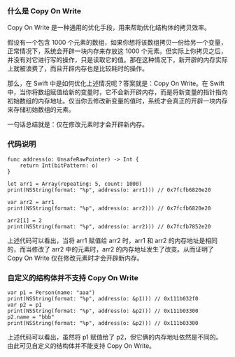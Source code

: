 ### 什么是 Copy On Write
Copy On Write 是一种通用的优化手段，用来帮助优化结构体的拷贝效率。

假设有一个包含 1000 个元素的数组，如果你想将该数组拷贝一份给另一个变量，正常情况下，系统会开辟一块内存来存放这 1000 个元素。但实际上你拷贝之后，并没有对它进行写的操作，只是读取它的值。那在这种情况下，新开辟的内存实际上就被浪费了，而且开辟内存也是比较耗时的操作。

那么，在 Swift 中是如何优化上述情况呢？答案就是：Copy On Write。在 Swift 中，当你将数组赋值给新的变量时，它不会新开辟内存，而是将新变量的指针指向初始数组的内存地址。仅当你去修改新变量的值时，系统才会真正的开辟一块内存来存储初始数组的元素。

一句话总结就是：仅在修改元素时才会开辟新内存。

### 代码说明
```
func address(o: UnsafeRawPointer) -> Int {
    return Int(bitPattern: o)
}

let arr1 = Array(repeating: 5, count: 1000)
print(NSString(format: "%p", address(o: arr1))) // 0x7fcfb6820e20

var arr2 = arr1
print(NSString(format: "%p", address(o: arr2))) // 0x7fcfb6820e20

arr2[1] = 2
print(NSString(format: "%p", address(o: arr2))) // 0x7fcfb7852e20
```

上述代码可以看出，当将 arr1 赋值给 arr2 时，arr1 和 arr2 的内存地址是相同的，而当修改了 arr2 中的元素时，arr2 的内存地址发生了改变。从而证明了 Copy On Write 仅在修改元素时才会开辟新内存。

### 自定义的结构体并不支持 Copy On Write
```
var p1 = Person(name: "aaa")
print(NSString(format: "%p", address(o: &p1))) // 0x111b032f0
var p2 = p1
print(NSString(format: "%p", address(o: &p2))) // 0x111b03300
p2.name = "bbb"
print(NSString(format: "%p", address(o: &p2))) // 0x111b03300
```
上述代码可以看出，虽然将 p1 赋值给了 p2，但它俩的内存地址依然是不同的。由此可见自定义的结构体并不能支持 Copy On Write。
